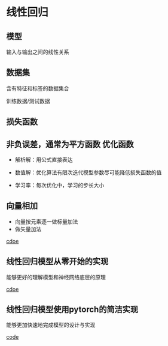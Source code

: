 线性回归
========

模型
--------

输入与输出之间的线性关系

数据集
------

含有特征和标签的数据集合

训练数据/测试数据

损失函数
-------
非负误差，通常为平方函数
优化函数
------

* 解析解：用公式直接表达

* 数值解：优化算法有限次迭代模型参数尽可能降低损失函数的值

* 学习率：每次优化中，学习的步长大小

向量相加
-------

* 向量按元素逐一做标量加法
* 做矢量加法

[cdoe](code/向量计算.py)


线性回归模型从零开始的实现
--------------------------

能够更好的理解模型和神经网络底层的原理

[cdoe](code/线性回归模型从零实现.py)

线性回归模型使用pytorch的简洁实现
-------

能够更加快速地完成模型的设计与实现

[code](code/线性回归模型使用pytorch的简洁实现.py)


    
